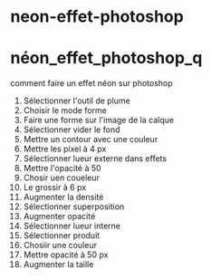 # neon-effet-photoshop
# néon_effet_photoshop_q
comment faire un effet néon sur photoshop

1. Sélectionner l'outil de plume
2. Choisir le mode forme
3. Faire une forme sur l'image de la calque
4. Sélectionner vider le fond
5. Mettre un contour avec une couleur
7. Mettre les pixel à 4 px
8. Sélectionner lueur externe dans effets
9. Mettre l'opacité à 50
10. Chosir uen coueleur
11. Le grossir à 6 px
12. Augmenter la densité
13. Sélectionner superposition
14. Augmenter opacité
15. Sélectionner lueur interne
16. Sélectionner produit
17. Chosiir une couleur
18. Mettre opacité à 50 px
19. Augmenter la taille



```html
